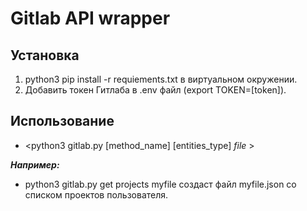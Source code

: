 # Gitlab API wrapper

## Установка

1. python3 pip install -r requiements.txt в виртуальном окружении.
2. Добавить токен Гитлаба в .env файл (export TOKEN=[token]).

## Использование

* <python3 gitlab.py [method_name] [entities_type] *file* >

***Например:***

* python3 gitlab.py get projects myfile
  создаст файл myfile.json со списком проектов пользователя.

